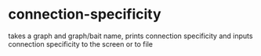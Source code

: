 # connection-specificity
takes a graph and graph/bait name, prints connection specificity and inputs connection specificity to the screen or to file
